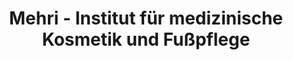 ---
title: "Mehri - Institut für medizinische Kosmetik und Fußpflege"
url: /berlin/mehri-institut-fuer-medizinische-kosmetik-und-fusspflege/
shop: Kosmetik
---